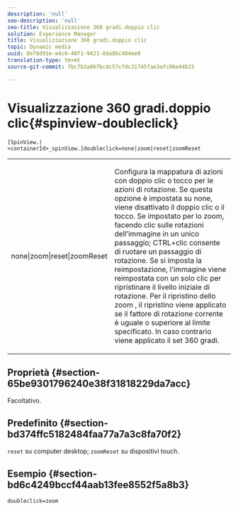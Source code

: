 ```yaml
---
description: 'null'
seo-description: 'null'
seo-title: Visualizzazione 360 gradi.doppio clic
solution: Experience Manager
title: Visualizzazione 360 gradi.doppio clic
topic: Dynamic media
uuid: 8e78d91e-e4c6-40f1-9421-8da8bc404ee0
translation-type: tm+mt
source-git-commit: 7bc7b3a86fbcdc57cfdc31745fae3afc06e44b15

---
```



# Visualizzazione 360 gradi.doppio clic{#spinview-doubleclick}

`[SpinView.|<containerId>_spinView.]doubleclick=none|zoom|reset|zoomReset`

<table id="table_2D828A5750644B9CB95A2989C36F15F1"> 
 <tbody> 
  <tr> 
   <td colname="col1"> <p> <span class="codeph"> none|zoom|reset|zoomReset </span> </p> </td> 
   <td colname="col2"> <p> Configura la mappatura di azioni con doppio clic o tocco per le azioni di rotazione. Se questa opzione è impostata su <span class="codeph"> none, </span> viene disattivato il doppio clic o il tocco. Se impostato per <span class="codeph"> lo zoom, </span> facendo clic sulle rotazioni dell’immagine in un unico passaggio; CTRL+clic consente di ruotare un passaggio di rotazione. Se si imposta la <span class="codeph"> reimpostazione, </span> l'immagine viene reimpostata con un solo clic per ripristinare il livello iniziale di rotazione. Per <span class="codeph"> il ripristino dello zoom </span>, il ripristino viene applicato se il fattore di rotazione corrente è uguale o superiore al limite specificato. In caso contrario viene applicato il set 360 gradi. </p> </td> 
  </tr> 
 </tbody> 
</table>

## Proprietà {#section-65be9301796240e38f31818229da7acc}

Facoltativo.

## Predefinito {#section-bd374ffc5182484faa77a7a3c8fa70f2}

`reset` su computer desktop; `zoomReset` su dispositivi touch.

## Esempio {#section-bd6c4249bccf44aab13fee8552f5a8b3}

`doubleclick=zoom`
